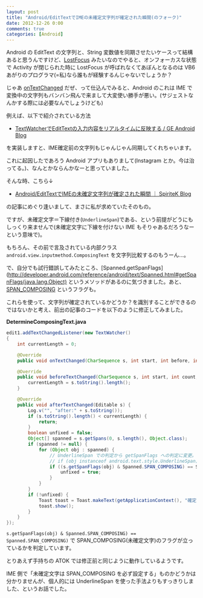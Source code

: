 ```yaml
---
layout: post
title: "Android/EditTextでIMEの未確定文字列が確定された瞬間(のフォーク)"
date: 2012-12-26 0:00
comments: true
categories: [Android]
---
```

Android の EditText の文字列と、String 変数値を同期させたいケースって結構あると思うんですけど、[LostFocus](http://developer.android.com/reference/android/view/View.OnFocusChangeListener.html) みたいなのでやると、オンフォーカスな状態で Activity が閉じられた時に LostFocus が呼ばれなくてあぼんとなるのは VB6あがりのプログラマ(=私)なら誰もが経験するんじゃないでしょうか？

<!-- more -->

じゃあ [onTextChanged](http://developer.android.com/reference/android/text/TextWatcher.html) だぜ、って仕込んでみると、Android のこれは IME で変換中の文字列もバンバン飛んで来まして大変使い勝手が悪い。(サジェストなんかする際には必要なんでしょうけども)

例えば、以下で紹介されている方法

* [TextWatcherでEditTextの入力内容をリアルタイムに反映する / GE Android Blog](http://blog.global-eng.co.jp/android/2011/04/08/textwatcher%e3%81%a7edittext%e3%81%ae%e5%85%a5%e5%8a%9b%e5%86%85%e5%ae%b9%e3%82%92%e3%83%aa%e3%82%a2%e3%83%ab%e3%82%bf%e3%82%a4%e3%83%a0%e3%81%ab%e5%8f%8d%e6%98%a0%e3%81%99%e3%82%8b/)

を実装しますと、IME確定前の文字列もじゃんじゃん同期してくれちゃいます。

これに起因したであろう Android アプリもありまして(Instagram とか。今は治ってる。)、なんとかならんかなーと思っていました。

そんな時、こちら↓

* [Android/EditTextでIMEの未確定文字列が確定された瞬間 ｜ SpiriteK Blog](http://www.spiritek.co.jp/spkblog/2012/10/25/androidedittext%e3%81%a7ime%e3%81%ae%e6%9c%aa%e7%a2%ba%e5%ae%9a%e6%96%87%e5%ad%97%e5%88%97%e3%81%8c%e7%a2%ba%e5%ae%9a%e3%81%95%e3%82%8c%e3%81%9f%e7%9e%ac%e9%96%93/)

の記事にめぐり逢いまして、まさに私が求めていたそのもの。

ですが、未確定文字＝下線付き(``UnderlineSpan``)である、という前提がどうにもしっくり来ませんで(未確定文字に下線を付けない IME もそりゃあるだろうなーという意味で)。

もちろん、その前で言及されている内部クラス ``android.view.inputmethod.ComposingText`` を文字列比較するのもうーん…。

で、自分でも試行錯誤してみたところ、[Spanned.getSpanFlags](http://developer.android.com/reference/android/text/Spanned.html#getSpanFlags(java.lang.Object) というメソッドがあるのに気づきました。あと、[SPAN_COMPOSING](http://developer.android.com/reference/android/text/Spanned.html#SPAN_COMPOSING) というフラグも。

これらを使って、文字列が確定されているかどうか？を識別することができるのではないかと考え、前出の記事のコードを以下のように修正してみました。

**DetermineComposingText.java**

```java
edit1.addTextChangedListener(new TextWatcher()
{
    int currentLength = 0;

    @Override
    public void onTextChanged(CharSequence s, int start, int before, int count) {}

    @Override
    public void beforeTextChanged(CharSequence s, int start, int count, int after) {
        currentLength = s.toString().length();
    }

    @Override
    public void afterTextChanged(Editable s) {
        Log.v("", "after:" + s.toString());
        if (s.toString().length() < currentLength) {
            return;
        }
        boolean unfixed = false;
        Object[] spanned = s.getSpans(0, s.length(), Object.class);
        if (spanned != null) {
            for (Object obj : spanned) {
                // UnderlineSpan での判定から getSpanFlags への判定に変更。
                // if (obj instanceof android.text.style.UnderlineSpan) {
                if ((s.getSpanFlags(obj) & Spanned.SPAN_COMPOSING) == Spanned.SPAN_COMPOSING) {
                    unfixed = true;
                }
            }
        }
        if (!unfixed) {
            Toast toast = Toast.makeText(getApplicationContext(), "確定", Toast.LENGTH_SHORT);
            toast.show();
        }
    }
});
```

``s.getSpanFlags(obj) & Spanned.SPAN_COMPOSING) == Spanned.SPAN_COMPOSING)`` で SPAN_COMPOSING(未確定文字)のフラグが立っているかを判定しています。

とりあえず手持ちの ATOK では修正前と同じように動作しているようです。

IME 側で「未確定文字は SPAN_COMPOSING を必ず設定する」ものかどうかは分かりませんが、個人的には UnderlineSpan を使った手法よりもすっきりしました、というお話でした。


